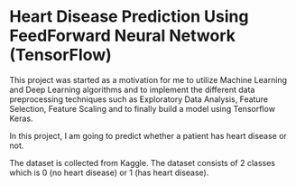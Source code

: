 # Heart Disease Prediction Using FeedForward Neural Network (TensorFlow)

This project was started as a motivation for me to utilize Machine Learning and Deep Learning algorithms and to implement the different data preprocessing techniques such as Exploratory Data Analysis, Feature Selection, Feature Scaling and to finally build a model using Tensorflow Keras.

In this project, I am going to predict whether a patient has heart disease or not.

The dataset is collected from Kaggle. The dataset consists of 2 classes which is 0 (no heart disease) or 1 (has heart disease).
